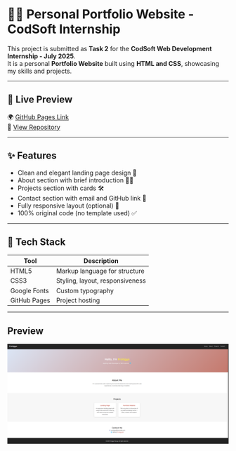 # 🧑‍💻 Personal Portfolio Website - CodSoft Internship

This project is submitted as **Task 2** for the **CodSoft Web Development Internship - July 2025**.  
It is a personal **Portfolio Website** built using **HTML and CSS**, showcasing my skills and projects.

---

## 🔗 Live Preview

🌍 [GitHub Pages Link](https://your-github-username.github.io/Web_Development_Task2/)  
📁 [View Repository](https://github.com/your-github-username/Web_Development_Task2)

---

## ✨ Features

- Clean and elegant landing page design 🎨  
- About section with brief introduction 🙋‍♀️  
- Projects section with cards 🛠️  
- Contact section with email and GitHub link 💌  
- Fully responsive layout (optional) 📱  
- 100% original code (no template used) ✅

---

## 📁 Tech Stack

| Tool | Description |
|------|-------------|
| HTML5 | Markup language for structure |
| CSS3 | Styling, layout, responsiveness |
| Google Fonts | Custom typography |
| GitHub Pages | Project hosting |

---
## Preview 
![Screenshot](screenshot2.png)
